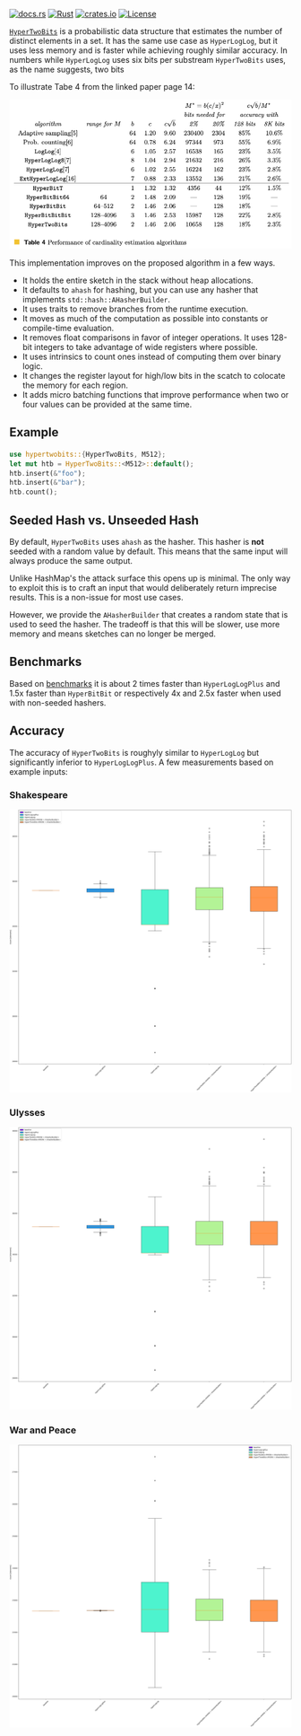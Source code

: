 [![docs.rs](https://docs.rs/hypertwobits/badge.svg)](https://docs.rs/hypertwobits/)
[![Rust](https://github.com/axiomhq/hypertwobits/actions/workflows/rust.yml/badge.svg)](https://github.com/axiomhq/hypertwobits/actions/workflows/rust.yml)
[![crates.io](https://img.shields.io/crates/v/hypertwobits.svg)](https://crates.io/crates/hypertwobits)
[![License](https://img.shields.io/crates/l/hypertwobits)](LICENSE-MIT)


[`HyperTwoBits`](https://www2.math.uu.se/~svantejs/papers/sj383-aofa.pdf) is a probabilistic data structure
that estimates the number of distinct elements in a set. It has the same use case as `HyperLogLog`, 
but it uses less memory and is faster while achieving roughly similar accuracy. In numbers while
`HyperLogLog` uses six bits per substream `HyperTwoBits` uses, as the name suggests, two bits

To illustrate Tabe 4 from the linked paper page 14:

![HyperTwoBits P 14 Table 4](static/HyperTwoBitComp.png)

This implementation improves on the proposed algorithm in a few ways. 
- It holds the entire sketch in the stack without heap allocations.
- It defaults to `ahash` for hashing, but you can use any hasher that implements `std::hash::AHasherBuilder`.
- It uses traits to remove branches from the runtime execution.
- It moves as much of the computation as possible into constants or compile-time evaluation.
- It removes float comparisons in favor of integer operations.
It uses 128-bit integers to take advantage of wide registers where possible.
- It uses intrinsics to count ones instead of computing them over binary logic.
- It changes the register layout for high/low bits in the scatch to colocate the memory for each region.
- It adds micro batching functions that improve performance when two or four values can be provided at the same time.

## Example

 ```rust
 use hypertwobits::{HyperTwoBits, M512};
 let mut htb = HyperTwoBits::<M512>::default();
 htb.insert(&"foo");
 htb.insert(&"bar");
 htb.count();
 ```


## Seeded Hash vs. Unseeded Hash
By default, `HyperTwoBits` uses `ahash` as the hasher. This hasher is **not** seeded with a random
value by default. This means that the same input will always produce the same output.

Unlike HashMap's the attack surface this opens up is minimal. The only way to exploit this is to 
craft an input that would deliberately return imprecise results. This is a non-issue for most use cases.

However, we provide the `AHasherBuilder` that creates a random state that is used to seed the hasher.
The tradeoff is that this will be slower, use more memory and means sketches can no longer be merged.

## Benchmarks

Based on [benchmarks](https://github.com/axiomhq/hypertwobits/actions/workflows/criterion.yml) it is about 2 times faster than `HyperLogLogPlus` and 1.5x faster than `HyperBitBit` or respectively 4x and 2.5x faster when used with non-seeded hashers.


## Accuracy

The accuracy of `HyperTwoBits` is roughyly similar to `HyperLogLog` but significantly inferior to `HyperLogLogPlus`. A few measurements based on example inputs:

### Shakespeare

![Shakespeare](stats/shakespeare-all.png)

### Ulysses

![Ulysses](stats/ulysses-all.png)

### War and Peace

![War and Peace](stats/war_and_peace-all.png)
